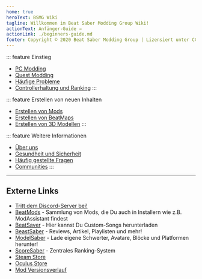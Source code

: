 ```yaml
---
home: true
heroText: BSMG Wiki
tagline: Willkommen im Beat Saber Modding Group Wiki!
actionText: Anfänger-Guide →
actionLink: ./beginners-guide.md
footer: Copyright © 2020 Beat Saber Modding Group | Lizensiert unter CC BY-NC-SA 4.0
---
```


<div class='features'>

::: feature Einstieg
* [PC Modding](./pc-modding.md)
* [Quest Modding](./quest-modding.md)
* [Häufige Probleme](./support/)
* [Controllerhaltung und Ranking](./grips-and-tricks.md)
:::

::: feature Erstellen von neuen Inhalten
* [Erstellen von Mods](/modding/)
* [Erstellen von BeatMaps](/mapping/)
* [Erstellen von 3D Modellen](/models/)
:::

::: feature Weitere Informationen
* [Über uns](/about/)
* [Gesundheit und Sicherheit](./health-and-safety.md)
* [Häufig gestellte Fragen](/faq/)
* [Communities](/communities/)
:::

</div>
<hr />

## Externe Links
* [Tritt dem Discord-Server bei!](https://discord.gg/beatsabermods)
* [BeatMods](https://beatmods.com) - Sammlung von Mods, die Du auch in Installern wie z.B. ModAssistant findest
* [BeatSaver](https://beatsaver.com/) - Hier kannst Du Custom-Songs herunterladen
* [BeastSaber](https://bsaber.com/) - Reviews, Artikel, Playlisten und mehr!
* [ModelSaber](https://modelsaber.com/) - Lade eigene Schwerter, Avatare, Blöcke und Platformen herunter!
* [ScoreSaber](https://scoresaber.com/) - Zentrales Ranking-System
* [Steam Store](https://store.steampowered.com/app/620980/Beat_Saber/)
* [Oculus Store](https://www.oculus.com/experiences/rift/1304877726278670/)
* [Mod Versionsverlauf](https://docs.google.com/spreadsheets/d/1eVRbCUyaXjKUJRSNPZWERUO9tULK415buU0q-H7Z0dY/edit#gid=0)
